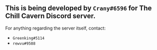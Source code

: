 ## This is being developed by `Crany#6596` for **The Chill Cavern** Discord server.

For anything regarding the server itself, contact:
- `Greenking#5114`
- `rewvu#9588` 